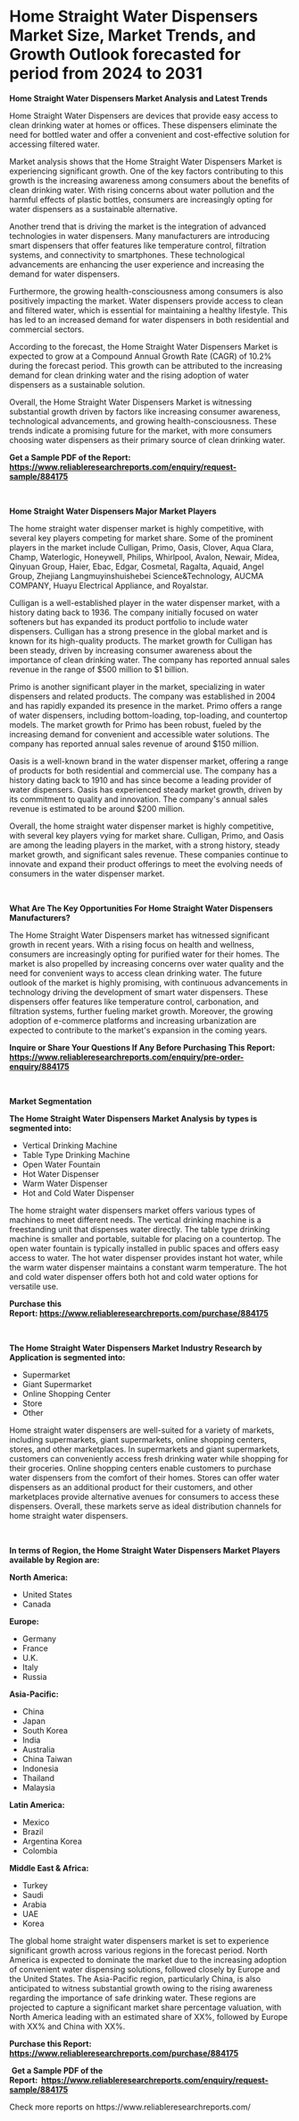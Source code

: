 <p><h1>Home Straight Water Dispensers Market Size, Market Trends, and Growth Outlook forecasted for period from 2024 to 2031</h1></p><p><strong>Home Straight Water Dispensers Market Analysis and Latest Trends</strong></p>
<p><p>Home Straight Water Dispensers are devices that provide easy access to clean drinking water at homes or offices. These dispensers eliminate the need for bottled water and offer a convenient and cost-effective solution for accessing filtered water.</p><p>Market analysis shows that the Home Straight Water Dispensers Market is experiencing significant growth. One of the key factors contributing to this growth is the increasing awareness among consumers about the benefits of clean drinking water. With rising concerns about water pollution and the harmful effects of plastic bottles, consumers are increasingly opting for water dispensers as a sustainable alternative.</p><p>Another trend that is driving the market is the integration of advanced technologies in water dispensers. Many manufacturers are introducing smart dispensers that offer features like temperature control, filtration systems, and connectivity to smartphones. These technological advancements are enhancing the user experience and increasing the demand for water dispensers.</p><p>Furthermore, the growing health-consciousness among consumers is also positively impacting the market. Water dispensers provide access to clean and filtered water, which is essential for maintaining a healthy lifestyle. This has led to an increased demand for water dispensers in both residential and commercial sectors.</p><p>According to the forecast, the Home Straight Water Dispensers Market is expected to grow at a Compound Annual Growth Rate (CAGR) of 10.2% during the forecast period. This growth can be attributed to the increasing demand for clean drinking water and the rising adoption of water dispensers as a sustainable solution.</p><p>Overall, the Home Straight Water Dispensers Market is witnessing substantial growth driven by factors like increasing consumer awareness, technological advancements, and growing health-consciousness. These trends indicate a promising future for the market, with more consumers choosing water dispensers as their primary source of clean drinking water.</p></p>
<p><strong>Get a Sample PDF of the Report:&nbsp; <a href="https://www.reliableresearchreports.com/enquiry/request-sample/884175">https://www.reliableresearchreports.com/enquiry/request-sample/884175</a></strong></p>
<p>&nbsp;</p>
<p><strong>Home Straight Water Dispensers Major Market Players</strong></p>
<p><p>The home straight water dispenser market is highly competitive, with several key players competing for market share. Some of the prominent players in the market include Culligan, Primo, Oasis, Clover, Aqua Clara, Champ, Waterlogic, Honeywell, Philips, Whirlpool, Avalon, Newair, Midea, Qinyuan Group, Haier, Ebac, Edgar, Cosmetal, Ragalta, Aquaid, Angel Group, Zhejiang Langmuyinshuishebei Science&Technology, AUCMA COMPANY, Huayu Electrical Appliance, and Royalstar.</p><p>Culligan is a well-established player in the water dispenser market, with a history dating back to 1936. The company initially focused on water softeners but has expanded its product portfolio to include water dispensers. Culligan has a strong presence in the global market and is known for its high-quality products. The market growth for Culligan has been steady, driven by increasing consumer awareness about the importance of clean drinking water. The company has reported annual sales revenue in the range of $500 million to $1 billion.</p><p>Primo is another significant player in the market, specializing in water dispensers and related products. The company was established in 2004 and has rapidly expanded its presence in the market. Primo offers a range of water dispensers, including bottom-loading, top-loading, and countertop models. The market growth for Primo has been robust, fueled by the increasing demand for convenient and accessible water solutions. The company has reported annual sales revenue of around $150 million.</p><p>Oasis is a well-known brand in the water dispenser market, offering a range of products for both residential and commercial use. The company has a history dating back to 1910 and has since become a leading provider of water dispensers. Oasis has experienced steady market growth, driven by its commitment to quality and innovation. The company's annual sales revenue is estimated to be around $200 million.</p><p>Overall, the home straight water dispenser market is highly competitive, with several key players vying for market share. Culligan, Primo, and Oasis are among the leading players in the market, with a strong history, steady market growth, and significant sales revenue. These companies continue to innovate and expand their product offerings to meet the evolving needs of consumers in the water dispenser market.</p></p>
<p>&nbsp;</p>
<p><strong>What Are The Key Opportunities For Home Straight Water Dispensers Manufacturers?</strong></p>
<p><p>The Home Straight Water Dispensers market has witnessed significant growth in recent years. With a rising focus on health and wellness, consumers are increasingly opting for purified water for their homes. The market is also propelled by increasing concerns over water quality and the need for convenient ways to access clean drinking water. The future outlook of the market is highly promising, with continuous advancements in technology driving the development of smart water dispensers. These dispensers offer features like temperature control, carbonation, and filtration systems, further fueling market growth. Moreover, the growing adoption of e-commerce platforms and increasing urbanization are expected to contribute to the market's expansion in the coming years.</p></p>
<p><strong>Inquire or Share Your Questions If Any Before Purchasing This Report: <a href="https://www.reliableresearchreports.com/enquiry/pre-order-enquiry/884175">https://www.reliableresearchreports.com/enquiry/pre-order-enquiry/884175</a></strong></p>
<p>&nbsp;</p>
<p><strong>Market Segmentation</strong></p>
<p><strong>The Home Straight Water Dispensers Market Analysis by types is segmented into:</strong></p>
<p><ul><li>Vertical Drinking Machine</li><li>Table Type Drinking Machine</li><li>Open Water Fountain</li><li>Hot Water Dispenser</li><li>Warm Water Dispenser</li><li>Hot and Cold Water Dispenser</li></ul></p>
<p><p>The home straight water dispensers market offers various types of machines to meet different needs. The vertical drinking machine is a freestanding unit that dispenses water directly. The table type drinking machine is smaller and portable, suitable for placing on a countertop. The open water fountain is typically installed in public spaces and offers easy access to water. The hot water dispenser provides instant hot water, while the warm water dispenser maintains a constant warm temperature. The hot and cold water dispenser offers both hot and cold water options for versatile use.</p></p>
<p><strong>Purchase this Report:&nbsp;<a href="https://www.reliableresearchreports.com/purchase/884175">https://www.reliableresearchreports.com/purchase/884175</a></strong></p>
<p>&nbsp;</p>
<p><strong>The Home Straight Water Dispensers Market Industry Research by Application is segmented into:</strong></p>
<p><ul><li>Supermarket</li><li>Giant Supermarket</li><li>Online Shopping Center</li><li>Store</li><li>Other</li></ul></p>
<p><p>Home straight water dispensers are well-suited for a variety of markets, including supermarkets, giant supermarkets, online shopping centers, stores, and other marketplaces. In supermarkets and giant supermarkets, customers can conveniently access fresh drinking water while shopping for their groceries. Online shopping centers enable customers to purchase water dispensers from the comfort of their homes. Stores can offer water dispensers as an additional product for their customers, and other marketplaces provide alternative avenues for consumers to access these dispensers. Overall, these markets serve as ideal distribution channels for home straight water dispensers.</p></p>
<p>&nbsp;</p>
<p><strong>In terms of Region, the Home Straight Water Dispensers Market Players available by Region are:</strong></p>
<p>
    <p> <strong> North America: </strong>
        <ul>
            <li>United States</li>
            <li>Canada</li>
        </ul>
        </p> 
    <p> <strong> Europe: </strong>
        <ul>
            <li>Germany</li>
            <li>France</li>
            <li>U.K.</li>
            <li>Italy</li>
            <li>Russia</li>
        </ul>
        </p> 
    <p> <strong> Asia-Pacific: </strong>
        <ul>
            <li>China</li>
            <li>Japan</li>
            <li>South Korea</li>
            <li>India</li>
            <li>Australia</li>
            <li>China Taiwan</li>
            <li>Indonesia</li>
            <li>Thailand</li>
            <li>Malaysia</li>
        </ul>
        </p> 
    <p> <strong> Latin America: </strong>
        <ul>
            <li>Mexico</li>
            <li>Brazil</li>
            <li>Argentina Korea</li>
            <li>Colombia</li>
        </ul>
        </p> 
    <p> <strong> Middle East & Africa: </strong>
        <ul>
            <li>Turkey</li>
            <li>Saudi</li>
            <li>Arabia</li>
            <li>UAE</li>
            <li>Korea</li>
        </ul>
    </p>
    </p>
<p><p>The global home straight water dispensers market is set to experience significant growth across various regions in the forecast period. North America is expected to dominate the market due to the increasing adoption of convenient water dispensing solutions, followed closely by Europe and the United States. The Asia-Pacific region, particularly China, is also anticipated to witness substantial growth owing to the rising awareness regarding the importance of safe drinking water. These regions are projected to capture a significant market share percentage valuation, with North America leading with an estimated share of XX%, followed by Europe with XX% and China with XX%.</p></p>
<p><strong>Purchase this Report: <a href="https://www.reliableresearchreports.com/purchase/884175">https://www.reliableresearchreports.com/purchase/884175</a></strong></p>
<p>&nbsp;<strong>Get a Sample PDF of the Report:&nbsp;&nbsp;<a href="https://www.reliableresearchreports.com/enquiry/request-sample/884175">https://www.reliableresearchreports.com/enquiry/request-sample/884175</a></strong></p>
<p><strong></strong></p>
<p>Check more reports on https://www.reliableresearchreports.com/</p>